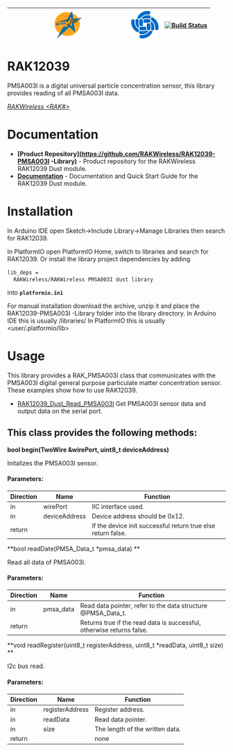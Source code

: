 | <center><img src="./assets/rakstar.jpg" alt="RAKstar" width=25%></center>  | ![RAKWireless](./assets/RAK-Whirls.png) | [![Build Status](https://github.com/RAKWireless/RAK13005-TLE7259-Library/workflows/RAK%20Library%20Build%20CI/badge.svg)](https://github.com/RAKWireless/RAK13005-TLE7259-Library/actions) |
| -- | -- | -- |

# RAK12039

PMSA003I is a digital universal particle concentration sensor, this library provides reading of all PMSA003I data.

[*RAKWireless <RAK#> <function>*](https://store.RAKWireless.com/products/lin-bus-module-rak13005)

# Documentation

* **[Product Repository](https://github.com/RAKWireless/RAK12039-PMSA003I -Library)** - Product repository for the RAKWireless RAK12039 Dust module.
* **[Documentation](https://docs.RAKWireless.com/Product-Categories/WisBlock/RAK12039/Overview/)** - Documentation and Quick Start Guide for the RAK12039 Dust module.

# Installation

In Arduino IDE open Sketch->Include Library->Manage Libraries then search for RAK12039.

In PlatformIO open PlatformIO Home, switch to libraries and search for RAK12039.
Or install the library project dependencies by adding

```log
lib_deps =
  RAKWireless/RAKWireless PMSA003I dust library
```

into **`platformio.ini`**

For manual installation download the archive, unzip it and place the RAK12039-PMSA003I -Library folder into the library directory.
In Arduino IDE this is usually <arduinosketchfolder>/libraries/
In PlatformIO this is usually <user/.platformio/lib>

# Usage

This library provides a RAK_PMSA003I class that communicates with the PMSA003I digital general purpose particulate matter concentration sensor. These examples show how to use RAK12039.

- [RAK12039_Dust_Read_PMSA003I](./examples/RAK12039_Dust_Read_PMSA003I) Get PMSA003I sensor data and output data on the serial port.

## This class provides the following methods:

**bool begin(TwoWire &wirePort, uint8_t deviceAddress)**

Initalizes the PMSA003I sensor.

#### Parameters:

| Direction | Name          | Function                                                     |
| --------- | ------------- | ------------------------------------------------------------ |
| in        | wirePort      | IIC interface used.                                          |
| in        | deviceAddress | Device address should be 0x12.                               |
| return    |               | If the device init successful return true else return false. |

**bool readDate(PMSA_Data_t *pmsa_data) **

Read all data of PMSA003I.

#### Parameters:

| Direction | Name      | Function                                                     |
| --------- | --------- | ------------------------------------------------------------ |
| in        | pmsa_data | Read data pointer, refer to the data structure @PMSA_Data_t. |
| return    |           | Returns true if the read data is successful, otherwise returns false. |

**void readRegister(uint8_t registerAddress, uint8_t *readData, uint8_t size) **

I2c bus read.

#### Parameters:

| Direction | Name            | Function                        |
| --------- | --------------- | ------------------------------- |
| in        | registerAddress | Register address.               |
| in        | readData        | Read data pointer.              |
| in        | size            | The length of the written data. |
| return    |                 | none                            |
